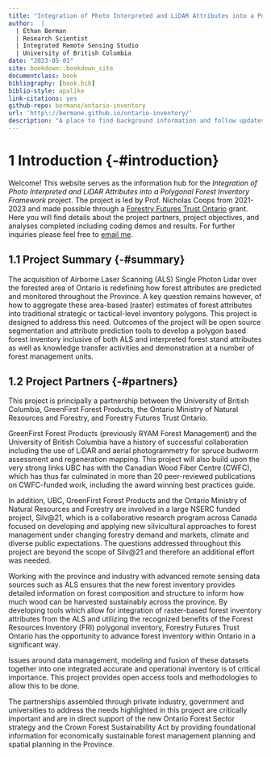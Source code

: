 ```yaml
--- 
title: "Integration of Photo Interpreted and LiDAR Attributes into a Polygonal Forest Inventory Framework"
author:  | 
  | Ethan Berman 
  | Research Scientist 
  | Integrated Remote Sensing Studio 
  | University of British Columbia 
date: "2023-05-01"
site: bookdown::bookdown_site
documentclass: book
bibliography: [book.bib]
biblio-style: apalike
link-citations: yes
github-repo: bermane/ontario-inventory
url: 'http\://bermane.github.io/ontario-inventory/'
description: "A place to find background information and follow updates related to the project."
---
```


# **1** Introduction {-#introduction}

Welcome! This website serves as the information hub for the *Integration of Photo Interpreted and LiDAR Attributes into a Polygonal Forest Inventory Framework* project. The project is led by Prof. Nicholas Coops from 2021-2023 and made possible through a [Forestry Futures Trust Ontario](http://www.forestryfutures.ca/) grant. Here you will find details about the project partners, project objectives, and analyses completed including coding demos and results. For further inquiries please feel free to [email me](ethan.berman@ubc.ca).

## **1.1** Project Summary {-#summary}

The acquisition of Airborne Laser Scanning (ALS) Single Photon Lidar over the forested area of Ontario is redefining how forest attributes are predicted and monitored throughout the Province. A key question remains however, of how to aggregate these area-based (raster) estimates of forest attributes into traditional strategic or tactical-level inventory polygons. This project is designed to address this need. Outcomes of the project will be open source segmentation and attribute prediction tools to develop a polygon based forest inventory inclusive of both ALS and interpreted forest stand attributes as well as knowledge transfer activities and demonstration at a number of forest management units.

## **1.2** Project Partners {-#partners}

This project is principally a partnership between the University of British Columbia, GreenFirst Forest Products, the Ontario Ministry of Natural Resources and Forestry, and Forestry Futures Trust Ontario.

GreenFirst Forest Products (previously RYAM Forest Management) and the University of British Columbia have a history of successful collaboration including the use of LiDAR and aerial photogrammetry for spruce budworm assessment and regeneration mapping. This project will also build upon the very strong links UBC has with the Canadian Wood Fiber Centre (CWFC), which has thus far culminated in more than 20 peer-reviewed publications on CWFC-funded work, including the award winning best practices guide. 

In addition, UBC, GreenFirst Forest Products and the Ontario Ministry of Natural Resources and Forestry are involved in a large NSERC funded project, Silv@21, which is a collaborative research program across Canada focused on developing and applying new silvicultural approaches to forest management under changing forestry demand and markets, climate and diverse public expectations. The questions addressed throughout this project are beyond the scope of Silv@21 and therefore an additional effort was needed. 

Working with the province and industry with advanced remote sensing data sources such as ALS ensures that the new forest inventory provides detailed information on forest composition and structure to inform how much wood can be harvested sustainably across the province. By developing tools which allow for integration of raster-based forest inventory attributes from the ALS and utilizing the recognized benefits of the Forest Resources Inventory (FRI) polygonal inventory, Forestry Futures Trust Ontario has the opportunity to advance forest inventory within Ontario in a significant way.

Issues around data management, modeling and fusion of these datasets together into one integrated accurate and operational inventory is of critical importance. This project provides open access tools and methodologies to allow this to be done. 

The partnerships assembled through private industry, government and universities to address the needs highlighted in this project are critically important and are in direct support of the new Ontario Forest Sector strategy and the Crown Forest Sustainability Act by providing foundational information for economically sustainable forest management planning and spatial planning in the Province.
